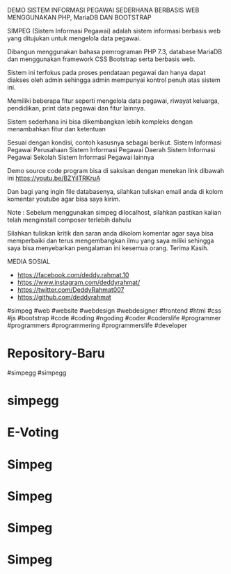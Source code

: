 DEMO SISTEM INFORMASI PEGAWAI SEDERHANA BERBASIS WEB MENGGUNAKAN PHP, MariaDB DAN BOOTSTRAP⁣⁣

SIMPEG (Sistem Informasi Pegawai) adalah sistem informasi berbasis web yang ditujukan untuk mengelola data pegawai.⁣⁣

Dibangun menggunakan bahasa pemrograman PHP 7.3, database MariaDB dan menggunakan framework CSS Bootstrap serta berbasis web.⁣⁣

Sistem ini terfokus pada proses pendataan pegawai dan hanya dapat diakses oleh admin sehingga admin mempunyai kontrol penuh atas sistem ini.⁣⁣

⁣⁣Memiliki beberapa fitur seperti mengelola data pegawai, riwayat keluarga, pendidikan, print data pegawai dan fitur lainnya.⁣⁣

⁣⁣Sistem sederhana ini bisa dikembangkan lebih kompleks dengan menambahkan fitur dan ketentuan⁣⁣

⁣⁣Sesuai dengan kondisi, contoh kasusnya sebagai berikut.⁣⁣
	Sistem Informasi Pegawai Perusahaan⁣⁣
	Sistem Informasi Pegawai Daerah⁣⁣
	Sistem Informasi Pegawai Sekolah⁣⁣
	Sistem Informasi Pegawai lainnya⁣⁣⁣
	
Demo source code program bisa di saksisan dengan menekan link dibawah ini⁣⁣⁣
https://youtu.be/BZYilTRKruA

Dan bagi yang ingin file databasenya, silahkan tuliskan email anda di kolom komentar youtube agar bisa saya kirim.⁣⁣⁣

Note :
Sebelum menggunakan simpeg dilocalhost, silahkan pastikan kalian telah menginstall composer terlebih dahulu

Silahkan tuliskan kritik dan saran anda dikolom komentar agar saya bisa memperbaiki dan terus mengembangkan ilmu yang saya miliki sehingga saya bisa menyebarkan pengalaman ini kesemua orang. Terima Kasih.⁣⁣

MEDIA SOSIAL⁣⁣
- https://facebook.com/deddy.rahmat.10
- https://www.instagram.com/deddyrahmat/
- https://twitter.com/DeddyRahmat007
- https://github.com/deddyrahmat

#simpeg  #web #website #webdesign #webdesigner #frontend #html #css #js #bootstrap #code #coding #ngoding #coder #coderslife #programmer #programmers #programmering #programmerslife #developer
# Repository-Baru
#simpegg
#simpegg
# simpegg
# E-Voting 
# Simpeg 
# Simpeg 
# Simpeg 
# Simpeg 
